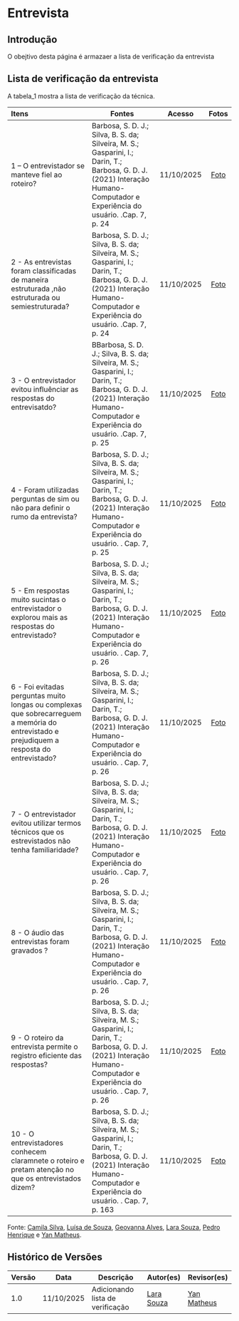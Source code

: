 # Entrevista

## Introdução

O obejtivo desta página é armazaer a lista de verificação da entrevista

## Lista de verificação da entrevista

A tabela_1 mostra a lista de verificação da técnica.

| Itens                                                                                                                                        | Fontes                                                                                                                                                                         |   Acesso   |              Fotos              |
| :------------------------------------------------------------------------------------------------------------------------------------------- | ------------------------------------------------------------------------------------------------------------------------------------------------------------------------------ | :--------: | :-----------------------------: |
| 1 – O entrevistador se manteve fiel ao roteiro?                                                                                              | Barbosa, S. D. J.; Silva, B. S. da; Silveira, M. S.; Gasparini, I.; Darin, T.; Barbosa, G. D. J. (2021) Interação Humano-Computador e Experiência do usuário. .Cap. 7, p. 24   | 11/10/2025 | [Foto](https://ibb.co/C5ymFw6S) |
| 2 \- As entrevistas foram classificadas de maneira estruturada ,não estruturada ou semiestruturada?                                          | Barbosa, S. D. J.; Silva, B. S. da; Silveira, M. S.; Gasparini, I.; Darin, T.; Barbosa, G. D. J. (2021) Interação Humano-Computador e Experiência do usuário. .Cap. 7, p. 24   | 11/10/2025 | [Foto](https://ibb.co/Q3B80S7J) |
| 3 \- O entrevistador evitou influênciar as respostas do entrevisatdo?                                                                        | BBarbosa, S. D. J.; Silva, B. S. da; Silveira, M. S.; Gasparini, I.; Darin, T.; Barbosa, G. D. J. (2021) Interação Humano-Computador e Experiência do usuário. .Cap. 7, p. 25  | 11/10/2025 | [Foto](https://ibb.co/Kzxnw7CK) |
| 4 \- Foram utilizadas perguntas de sim ou não para definir o rumo da entrevista?                                                             | Barbosa, S. D. J.; Silva, B. S. da; Silveira, M. S.; Gasparini, I.; Darin, T.; Barbosa, G. D. J. (2021) Interação Humano-Computador e Experiência do usuário. . Cap. 7, p. 25  | 11/10/2025 | [Foto](https://ibb.co/B5FMyx4N) |
| 5 \- Em respostas muito sucintas o entrevistador o explorou mais as respostas do entrevistado?                                               | Barbosa, S. D. J.; Silva, B. S. da; Silveira, M. S.; Gasparini, I.; Darin, T.; Barbosa, G. D. J. (2021) Interação Humano-Computador e Experiência do usuário. . Cap. 7, p. 26  | 11/10/2025 | [Foto](https://ibb.co/84dwNJcN) |
| 6 \- Foi evitadas perguntas muito longas ou complexas que sobrecarreguem a memória do entrevistado e prejudiquem a resposta do entrevistado? | Barbosa, S. D. J.; Silva, B. S. da; Silveira, M. S.; Gasparini, I.; Darin, T.; Barbosa, G. D. J. (2021) Interação Humano-Computador e Experiência do usuário. . Cap. 7, p. 26  | 11/10/2025 | [Foto](https://ibb.co/TBQm9QBW) |
| 7 \- O entrevistador evitou utilizar termos técnicos que os estrevistados não tenha familiaridade?                                           | Barbosa, S. D. J.; Silva, B. S. da; Silveira, M. S.; Gasparini, I.; Darin, T.; Barbosa, G. D. J. (2021) Interação Humano-Computador e Experiência do usuário. . Cap. 7, p. 26  | 11/10/2025 | [Foto](https://ibb.co/sdXx56n3) |
| 8 \- O áudio das entrevistas foram gravados ?                                                                                                | Barbosa, S. D. J.; Silva, B. S. da; Silveira, M. S.; Gasparini, I.; Darin, T.; Barbosa, G. D. J. (2021) Interação Humano-Computador e Experiência do usuário. . Cap. 7, p. 26  | 11/10/2025 | [Foto](https://ibb.co/0pWbchc2) |
| 9 \- O roteiro da entrevista permite o registro eficiente das respostas?                                                                     | Barbosa, S. D. J.; Silva, B. S. da; Silveira, M. S.; Gasparini, I.; Darin, T.; Barbosa, G. D. J. (2021) Interação Humano-Computador e Experiência do usuário. . Cap. 7, p. 26  | 11/10/2025 | [Foto](hhttps://ibb.co/NDX6Xwg) |
| 10 \- O entrevistadores conhecem claramnete o roteiro e pretam atenção no que os entrevistados dizem?                                        | Barbosa, S. D. J.; Silva, B. S. da; Silveira, M. S.; Gasparini, I.; Darin, T.; Barbosa, G. D. J. (2021) Interação Humano-Computador e Experiência do usuário. . Cap. 7, p. 163 | 11/10/2025 | [Foto](https://ibb.co/PvdSkQPt) |

Fonte: [Camila Silva](https://github.com/CamilaSilvaC), [Luísa de Souza](https://github.com/luisa12ll), [Geovanna Alves](https://github.com/GeovannaUmbelino), [Lara Souza](https://github.com/mel14-hub), [Pedro Henrique](https://github.com/pedrohpsantos) e [Yan Matheus](https://github.com/Yanmatheus0812).

## Histórico de Versões

| Versão | Data       | Descrição                        | Autor(es)                                  | Revisor(es)                                      |
| ------ | ---------- | -------------------------------- | ------------------------------------------ | ------------------------------------------------ |
| 1.0    | 11/10/2025 | Adicionando lista de verificação | [Lara Souza](https://github.com/mel14-hub) | [Yan Matheus](https://github.com/Yanmatheus0812) |

